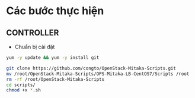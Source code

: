 # Các bước thực hiện

## CONTROLLER
- Chuẩn bị cài đặt
```sh
yum -y update && yum -y install git

git clone https://github.com/congto/OpenStack-Mitaka-Scripts.git
mv /root/OpenStack-Mitaka-Scripts/OPS-Mitaka-LB-CentOS7/Scripts /root
rm -rf /root/OpenStack-Mitaka-Scripts
cd scripts/
chmod +x *.sh
```
